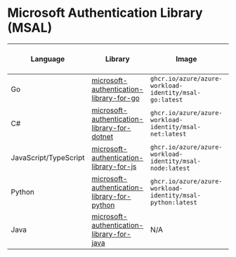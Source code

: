 # Microsoft Authentication Library (MSAL)

| Language              | Library                                                                                                               | Image                                                      | Example                                                                                              | Has Windows Images |
| --------------------- | --------------------------------------------------------------------------------------------------------------------- | ---------------------------------------------------------- | ---------------------------------------------------------------------------------------------------- | ------------------ |
| Go                    | [microsoft-authentication-library-for-go](https://github.com/AzureAD/microsoft-authentication-library-for-go)         | `ghcr.io/azure/azure-workload-identity/msal-go:latest`     | [Link](https://github.com/Azure/azure-workload-identity/tree/main/examples/msal-go)                  | ✅                  |
| C#                    | [microsoft-authentication-library-for-dotnet](https://github.com/AzureAD/microsoft-authentication-library-for-dotnet) | `ghcr.io/azure/azure-workload-identity/msal-net:latest`    | [Link](https://github.com/Azure/azure-workload-identity/tree/main/examples/msal-net/akvdotnet)       | ✅                  |
| JavaScript/TypeScript | [microsoft-authentication-library-for-js](https://github.com/AzureAD/microsoft-authentication-library-for-js)         | `ghcr.io/azure/azure-workload-identity/msal-node:latest`   | [Link](https://github.com/Azure/azure-workload-identity/tree/main/examples/msal-node)                | ❌                  |
| Python                | [microsoft-authentication-library-for-python](https://github.com/AzureAD/microsoft-authentication-library-for-python) | `ghcr.io/azure/azure-workload-identity/msal-python:latest` | [Link](https://github.com/Azure/azure-workload-identity/tree/main/examples/msal-python)              | ❌                  |
| Java                  | [microsoft-authentication-library-for-java](https://github.com/AzureAD/microsoft-authentication-library-for-java)     | N/A                                                        | N/A ([known issue](https://github.com/AzureAD/microsoft-authentication-library-for-java/issues/437)) | ❌                  |
